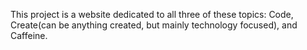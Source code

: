 This project is a website dedicated to all three of these topics: Code, Create(can be anything created, but mainly technology focused), and Caffeine. 

